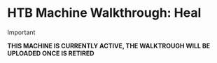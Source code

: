 # HTB Machine Walkthrough: Heal

> [!IMPORTANT]  
> **THIS MACHINE IS CURRENTLY ACTIVE, THE WALKTROUGH WILL BE UPLOADED ONCE IS RETIRED**
